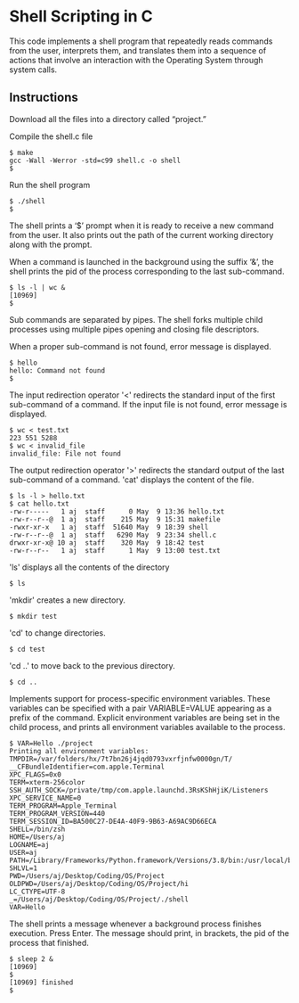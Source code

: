 # Shell Scripting in C

This code implements a shell program that repeatedly reads commands from the user, interprets them, and translates them into a sequence of actions that involve an interaction with the Operating System through system calls. 

## Instructions
Download all the files into a directory called “project.” 

Compile the shell.c file 

    $ make
    gcc -Wall -Werror -std=c99 shell.c -o shell
    $

Run the shell program 

    $ ./shell
    $

The shell prints a ‘$’ prompt when it is ready to receive a new command from the user. It also prints out the path of the current working directory along with the prompt. 

When a command is launched in the background using the suffix ‘&’, the shell prints the pid of the process corresponding to the last sub-command. 

    $ ls -l | wc & 
    [10969]
    $ 
Sub commands are separated by pipes. The shell forks multiple child processes using multiple pipes opening and closing file descriptors. 

When a proper sub-command is not found, error message is displayed. 

    $ hello 
    hello: Command not found
    $

The input redirection operator '<' redirects the standard input of the first sub-command of a command. If the input file is not found, error message is displayed. 
    
    $ wc < test.txt 
    223 551 5288 
    $ wc < invalid_file 
    invalid_file: File not found
    
The output redirection operator '>' redirects the standard output of the last sub-command of a command. 'cat' displays the content of the file. 
    
    $ ls -l > hello.txt
    $ cat hello.txt
    -rw-r-----   1 aj  staff      0 May  9 13:36 hello.txt
    -rw-r--r--@  1 aj  staff    215 May  9 15:31 makefile
    -rwxr-xr-x   1 aj  staff  51640 May  9 18:39 shell
    -rw-r--r--@  1 aj  staff   6290 May  9 23:34 shell.c
    drwxr-xr-x@ 10 aj  staff    320 May  9 18:42 test
    -rw-r--r--   1 aj  staff      1 May  9 13:00 test.txt

'ls' displays all the contents of the directory 
    
    $ ls

'mkdir' creates a new directory. 

    $ mkdir test

'cd' to change directories. 
    
    $ cd test
    
'cd ..' to move back to the previous directory. 
    
    $ cd .. 
    
Implements support for process-specific environment variables. These variables can be specified with a pair VARIABLE=VALUE appearing as a prefix of the command. Explicit environment variables are  being set in the child process, and prints all environment variables available to the process. 

    $ VAR=Hello ./project
    Printing all environment variables: 
    TMPDIR=/var/folders/hx/7t7bn26j4jqd0793vxrfjnfw0000gn/T/
    __CFBundleIdentifier=com.apple.Terminal
    XPC_FLAGS=0x0
    TERM=xterm-256color
    SSH_AUTH_SOCK=/private/tmp/com.apple.launchd.3RsKShHjiK/Listeners
    XPC_SERVICE_NAME=0
    TERM_PROGRAM=Apple_Terminal
    TERM_PROGRAM_VERSION=440
    TERM_SESSION_ID=BA500C27-DE4A-40F9-9B63-A69AC9D66ECA
    SHELL=/bin/zsh
    HOME=/Users/aj
    LOGNAME=aj
    USER=aj
    PATH=/Library/Frameworks/Python.framework/Versions/3.8/bin:/usr/local/bin:/usr/bin:/bin:/usr/sbin:/sbin:/Library/TeX/texbin:/Library/Apple/usr/bin
    SHLVL=1
    PWD=/Users/aj/Desktop/Coding/OS/Project
    OLDPWD=/Users/aj/Desktop/Coding/OS/Project/hi
    LC_CTYPE=UTF-8
    _=/Users/aj/Desktop/Coding/OS/Project/./shell
    VAR=Hello
    
The shell prints a message whenever a background process finishes execution. Press Enter. The message should print, in brackets, the pid of the process that finished.
    
    $ sleep 2 & 
    [10969] 
    $ 
    [10969] finished 
    $ 
